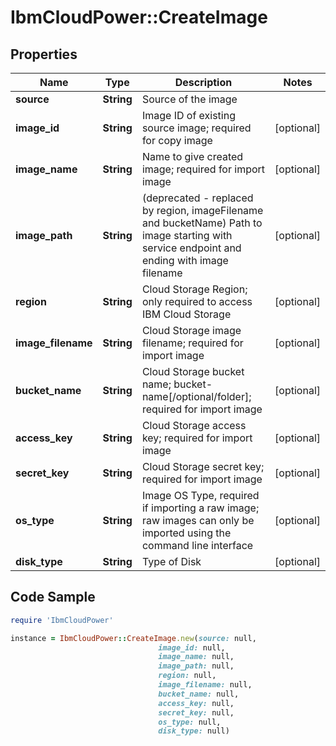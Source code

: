 # IbmCloudPower::CreateImage

## Properties

Name | Type | Description | Notes
------------ | ------------- | ------------- | -------------
**source** | **String** | Source of the image | 
**image_id** | **String** | Image ID of existing source image; required for copy image | [optional] 
**image_name** | **String** | Name to give created image; required for import image | [optional] 
**image_path** | **String** | (deprecated - replaced by region, imageFilename and bucketName) Path to image starting with service endpoint and ending with image filename | [optional] 
**region** | **String** | Cloud Storage Region; only required to access IBM Cloud Storage | [optional] 
**image_filename** | **String** | Cloud Storage image filename; required for import image | [optional] 
**bucket_name** | **String** | Cloud Storage bucket name; bucket-name[/optional/folder]; required for import image | [optional] 
**access_key** | **String** | Cloud Storage access key; required for import image | [optional] 
**secret_key** | **String** | Cloud Storage secret key; required for import image | [optional] 
**os_type** | **String** | Image OS Type, required if importing a raw image; raw images can only be imported using the command line interface | [optional] 
**disk_type** | **String** | Type of Disk | [optional] 

## Code Sample

```ruby
require 'IbmCloudPower'

instance = IbmCloudPower::CreateImage.new(source: null,
                                 image_id: null,
                                 image_name: null,
                                 image_path: null,
                                 region: null,
                                 image_filename: null,
                                 bucket_name: null,
                                 access_key: null,
                                 secret_key: null,
                                 os_type: null,
                                 disk_type: null)
```



